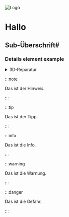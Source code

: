 ![Logo](https://www.reparatur-initiativen.de/img/core/logo.jpg)


# Hallo

## Sub-Überschrift#

### Details element example

<details>
  <summary>3D-Reparatur</summary>
  * www.3d-reparieren.de - Umfangreiche Webseite zu 3D-Druck & -Reparatur, inklusive einer Übersicht in welchen Reparatur-Initiativen bereits 3D-repariert wird.
  * Blogbeitrag zu 3D-Druck für Reparatur-Initiativen auf der Netzwerkseite.
  * Broschüre "3D-Druck & Reparatur"
  * Anleitung zur 3D-Konstruktion mit FreeCAD (c) Ulrich Libal, Repair Café Landsberg
</details>


:::note

Das ist der Hinweis.

:::

:::tip

Das ist der Tipp.

:::

:::info

Das ist die Info.

:::

:::warning

Das ist die Warnung.

:::

:::danger

Das ist die Gefahr.

:::